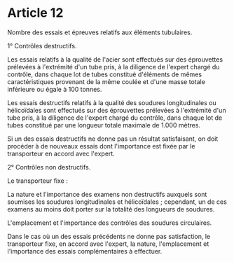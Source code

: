 # Article 12

Nombre des essais et épreuves relatifs aux éléments tubulaires.

1° Contrôles destructifs.

Les essais relatifs à la qualité de l'acier sont effectués sur des éprouvettes prélevées à l'extrémité d'un tube pris, à la diligence de l'expert chargé du contrôle, dans chaque lot de tubes constitué d'éléments de mêmes caractéristiques provenant de la même coulée et d'une masse totale inférieure ou égale à 100 tonnes.

Les essais destructifs relatifs à la qualité des soudures longitudinales ou hélicoïdales sont effectués sur des éprouvettes prélevées à l'extrémité d'un tube pris, à la diligence de l'expert chargé du contrôle, dans chaque lot de tubes constitué par une longueur totale maximale de 1.000 mètres.

Si un des essais destructifs ne donne pas un résultat satisfaisant, on doit procéder à de nouveaux essais dont l'importance est fixée par le transporteur en accord avec l'expert.

2° Contrôles non destructifs.

Le transporteur fixe :

La nature et l'importance des examens non destructifs auxquels sont soumises les soudures longitudinales et hélicoïdales ; cependant, un de ces examens au moins doit porter sur la totalité des longueurs de soudures.

L'emplacement et l'importance des contrôles des soudures circulaires.

Dans le cas où un des essais précédents ne donne pas satisfaction, le transporteur fixe, en accord avec l'expert, la nature, l'emplacement et l'importance des essais complémentaires à effectuer.
